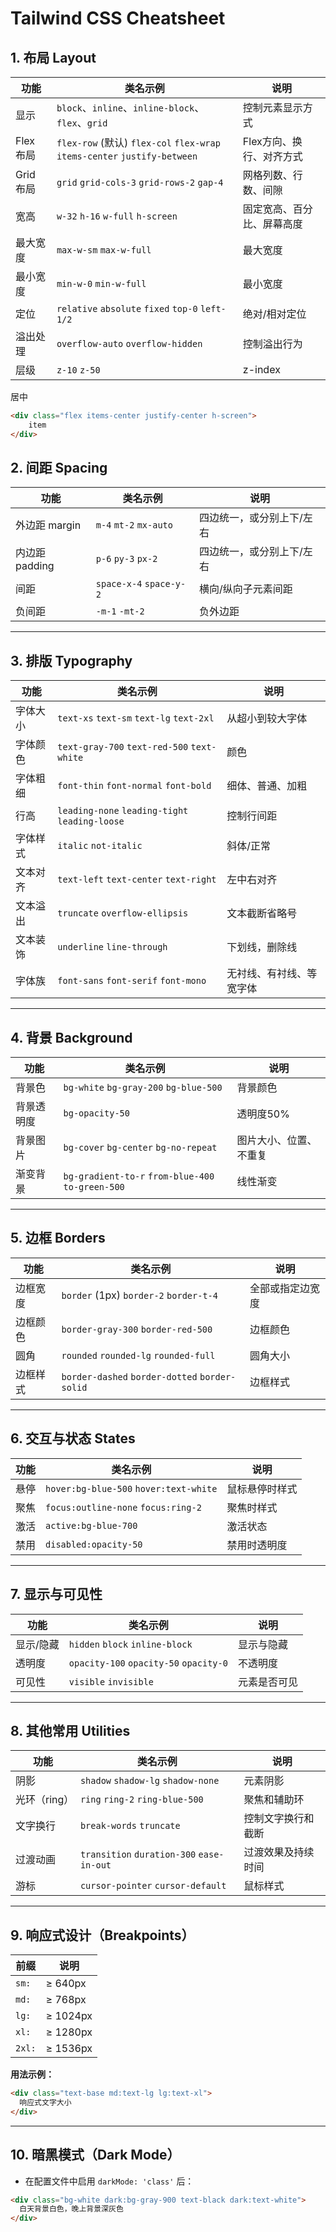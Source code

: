 # Tailwind CSS Cheatsheet

## 1. 布局 Layout

| 功能      | 类名示例                                                     | 说明                       |
| --------- | ------------------------------------------------------------ | -------------------------- |
| 显示      | `block`、`inline`、`inline-block`、`flex`、`grid`            | 控制元素显示方式           |
| Flex 布局 | `flex-row` (默认)  `flex-col`  `flex-wrap`  `items-center`  `justify-between` | Flex方向、换行、对齐方式   |
| Grid 布局 | `grid`  `grid-cols-3`  `grid-rows-2`  `gap-4`                | 网格列数、行数、间隙       |
| 宽高      | `w-32`  `h-16`  `w-full`  `h-screen`                         | 固定宽高、百分比、屏幕高度 |
| 最大宽度  | `max-w-sm`  `max-w-full`                                     | 最大宽度                   |
| 最小宽度  | `min-w-0`  `min-w-full`                                      | 最小宽度                   |
| 定位      | `relative`  `absolute`  `fixed`  `top-0`  `left-1/2`         | 绝对/相对定位              |
| 溢出处理  | `overflow-auto`  `overflow-hidden`                           | 控制溢出行为               |
| 层级      | `z-10`  `z-50`                                               | z-index                    |

居中

```html
<div class="flex items-center justify-center h-screen">
    item
</div>
```



## 2. 间距 Spacing

| 功能           | 类名示例                 | 说明                      |
| -------------- | ------------------------ | ------------------------- |
| 外边距 margin  | `m-4`  `mt-2`  `mx-auto` | 四边统一，或分别上下/左右 |
| 内边距 padding | `p-6`  `py-3`  `px-2`    | 四边统一，或分别上下/左右 |
| 间距           | `space-x-4`  `space-y-2` | 横向/纵向子元素间距       |
| 负间距         | `-m-1`  `-mt-2`          | 负外边距                  |

------

## 3. 排版 Typography

| 功能     | 类名示例                                         | 说明                     |
| -------- | ------------------------------------------------ | ------------------------ |
| 字体大小 | `text-xs`  `text-sm`  `text-lg`  `text-2xl`      | 从超小到较大字体         |
| 字体颜色 | `text-gray-700`  `text-red-500`  `text-white`    | 颜色                     |
| 字体粗细 | `font-thin`  `font-normal`  `font-bold`          | 细体、普通、加粗         |
| 行高     | `leading-none`  `leading-tight`  `leading-loose` | 控制行间距               |
| 字体样式 | `italic`  `not-italic`                           | 斜体/正常                |
| 文本对齐 | `text-left`  `text-center`  `text-right`         | 左中右对齐               |
| 文本溢出 | `truncate`  `overflow-ellipsis`                  | 文本截断省略号           |
| 文本装饰 | `underline`  `line-through`                      | 下划线，删除线           |
| 字体族   | `font-sans`  `font-serif`  `font-mono`           | 无衬线、有衬线、等宽字体 |

------

## 4. 背景 Background

| 功能       | 类名示例                                            | 说明                   |
| ---------- | --------------------------------------------------- | ---------------------- |
| 背景色     | `bg-white`  `bg-gray-200`  `bg-blue-500`            | 背景颜色               |
| 背景透明度 | `bg-opacity-50`                                     | 透明度50%              |
| 背景图片   | `bg-cover`  `bg-center`  `bg-no-repeat`             | 图片大小、位置、不重复 |
| 渐变背景   | `bg-gradient-to-r`  `from-blue-400`  `to-green-500` | 线性渐变               |

------

## 5. 边框 Borders

| 功能     | 类名示例                                         | 说明             |
| -------- | ------------------------------------------------ | ---------------- |
| 边框宽度 | `border` (1px)  `border-2`  `border-t-4`         | 全部或指定边宽度 |
| 边框颜色 | `border-gray-300`  `border-red-500`              | 边框颜色         |
| 圆角     | `rounded`  `rounded-lg`  `rounded-full`          | 圆角大小         |
| 边框样式 | `border-dashed`  `border-dotted`  `border-solid` | 边框样式         |

------

## 6. 交互与状态 States

| 功能 | 类名示例                                | 说明           |
| ---- | --------------------------------------- | -------------- |
| 悬停 | `hover:bg-blue-500`  `hover:text-white` | 鼠标悬停时样式 |
| 聚焦 | `focus:outline-none`  `focus:ring-2`    | 聚焦时样式     |
| 激活 | `active:bg-blue-700`                    | 激活状态       |
| 禁用 | `disabled:opacity-50`                   | 禁用时透明度   |

------

## 7. 显示与可见性

| 功能      | 类名示例                                 | 说明         |
| --------- | ---------------------------------------- | ------------ |
| 显示/隐藏 | `hidden`  `block`  `inline-block`        | 显示与隐藏   |
| 透明度    | `opacity-100`  `opacity-50`  `opacity-0` | 不透明度     |
| 可见性    | `visible`  `invisible`                   | 元素是否可见 |

------

## 8. 其他常用 Utilities

| 功能         | 类名示例                                    | 说明               |
| ------------ | ------------------------------------------- | ------------------ |
| 阴影         | `shadow`  `shadow-lg`  `shadow-none`        | 元素阴影           |
| 光环（ring） | `ring`  `ring-2`  `ring-blue-500`           | 聚焦和辅助环       |
| 文字换行     | `break-words`  `truncate`                   | 控制文字换行和截断 |
| 过渡动画     | `transition`  `duration-300`  `ease-in-out` | 过渡效果及持续时间 |
| 游标         | `cursor-pointer`  `cursor-default`          | 鼠标样式           |

------

## 9. 响应式设计（Breakpoints）

| 前缀   | 说明     |
| ------ | -------- |
| `sm:`  | ≥ 640px  |
| `md:`  | ≥ 768px  |
| `lg:`  | ≥ 1024px |
| `xl:`  | ≥ 1280px |
| `2xl:` | ≥ 1536px |

**用法示例：**

```html
<div class="text-base md:text-lg lg:text-xl">
  响应式文字大小
</div>
```

------

## 10. 暗黑模式（Dark Mode）

- 在配置文件中启用 `darkMode: 'class'` 后：

```html
<div class="bg-white dark:bg-gray-900 text-black dark:text-white">
  白天背景白色，晚上背景深灰色
</div>
```